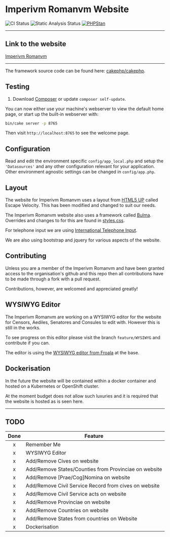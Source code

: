 # Imperivm Romanvm Website

![CI Status](https://github.com/HHOppidumProject/ir-website/actions/workflows/ci.yml/badge.svg?branch=master)
![Static Analysis Status](https://github.com/HHOppidumProject/ir-website/actions/workflows/static-analysis.yml/badge.svg?branch=master)
[![PHPStan](https://img.shields.io/badge/PHPStan-level%207-brightgreen.svg?style=flat-square)](https://github.com/phpstan/phpstan)

---
## Link to the website

[Imperivm Romanvm](https://www.imperivm-romanvm.com/)

---

The framework source code can be found here: [cakephp/cakephp](https://github.com/cakephp/cakephp).

## Testing

1. Download [Composer](https://getcomposer.org/doc/00-intro.md) or update `composer self-update`.

You can now either use your machine's webserver to view the default home page, or start up the built-in webserver with:

```bash
bin/cake server -p 8765
```

Then visit `http://localhost:8765` to see the welcome page.

## Configuration

Read and edit the environment specific `config/app_local.php` and setup the
`'Datasources'` and any other configuration relevant for your application.
Other environment agnostic settings can be changed in `config/app.php`.

## Layout

The website for Imperivm Romanvm uses a layout from [HTML5 UP](https://html5up.net) called Escape Velocity. This has been modified and changed to suit our needs.

The Imperivm Romanvm website also uses a framework called [Bulma](https://bulma.io). Overrides and changes to for this are found in [styles.css](webroot/css/style.css).

For telephone input we are using [International Telephone Input](https://github.com/jackocnr/intl-tel-input).

We are also using bootstrap and jquery for various aspects of the website.

## Contributing

Unless you are a member of the Imperivm Romanvm and have been granted access to the organisation's github and this repo then all contributions have to be made through a fork with a pull request.

Contributions, however, are welcomed and appreciated greatly!

## WYSIWYG Editor

The Imperivm Romanvm are working on a WYSIWYG editor for the website for Censors, Aediles, Senatores and Consules to edit with. However this is still in the works.

To see progress on this editor please visit the branch `feature/WYSIWYG` and contribute if you can.

The editor is using the [WYSIWYG editor from Froala](https://froala.com/wysiwyg-editor/) at the base.

## Dockerisation

In the future the website will be contained within a docker container and hosted on a Kubernetes or OpenShift cluster.

At the moment budget does not allow such luxuries and it is required that the website is hosted as is seen here.

---

## TODO

| Done      | Feature                                               |
| :---:     | ---                                                   |
| x         | Remember Me                                           |
| x         | WYSIWYG Editor                                        |
| x         | Add/Remove Cives on website                           |
| x         | Add/Remove States/Counties from Provinciae on website |
| x         | Add/Remove \[Prae/Cog\]Nomina on website              |
| x         | Add/Remove Civil Service Record from cives on website |
| x         | Add/Remove Civil Service acts on website              |
| x         | Add/Remove Provinciae on website                      |
| x         | Add/Remove Countries on website                       |
| x         | Add/Remove States from countries on Website           |
| x         | Dockerisation                                         |
